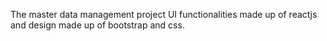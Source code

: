 The master data management project UI functionalities made up of reactjs and design made up of bootstrap and css.
